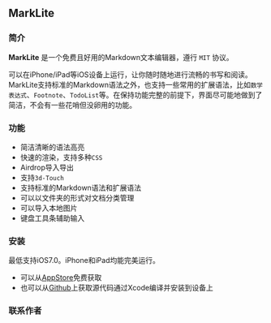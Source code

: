 ## MarkLite

### 简介

**MarkLite** 是一个免费且好用的Markdown文本编辑器，遵行 `MIT` 协议。

可以在iPhone/iPad等iOS设备上运行，让你随时随地进行流畅的书写和阅读。MarkLite支持标准的Markdown语法之外，也支持一些常用的扩展语法，比如`数学表达式`、`Footnote`、`TodoList`等。在保持功能完整的前提下，界面尽可能地做到了简洁，不会有一些花哨但没卵用的功能。

### 功能

* 简洁清晰的语法高亮
* 快速的渲染，支持多种`CSS`
* Airdrop导入导出
* 支持`3d-Touch`
* 支持标准的Markdown语法和扩展语法
* 可以以文件夹的形式对文档分类管理
* 可以导入本地图片
* 键盘工具条辅助输入

### 安装
最低支持iOS7.0。iPhone和iPad均能完美运行。

* 可以从[AppStore]()免费获取
* 也可以从[Github](https://github.com/zhubch/MarkLite)上获取源代码通过Xcode编译并安装到设备上

### 联系作者